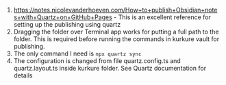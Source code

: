 1. https://notes.nicolevanderhoeven.com/How+to+publish+Obsidian+notes+with+Quartz+on+GitHub+Pages - This is an excellent reference for setting up the publishing using quartz
2. Dragging the folder over Terminal app works for putting a full path to the folder. This is required before running the commands in kurkure vault for publishing.
3. The only command I need is `npx quartz sync`
4. The configuration is changed from file quartz.config.ts and quartz.layout.ts inside kurkure folder. See Quartz documentation for details 